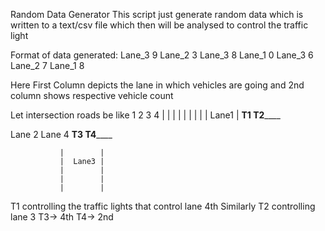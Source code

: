 Random Data Generator
This script just generate random data which is written to a text/csv file
which then will be analysed to control the traffic light

Format of data generated:
Lane_3 9
Lane_2 3
Lane_3 8
Lane_1 0
Lane_3 6
Lane_2 7
Lane_1 8

Here First Column depicts the lane in which vehicles are going and 2nd column
shows respective vehicle count

Let intersection roads be like 1 2 3 4
               |        |
               |        |
               |        |
               |        |
               |  Lane1 |
   ____________T1        T2________________

   Lane 2                  Lane 4
   ____________T3        T4________________

               |        |
               |  Lane3 |
               |        |
               |        |
               |        |

T1 controlling the traffic lights that control lane 4th
Similarly T2 controlling lane 3
T3-> 4th
T4-> 2nd 

